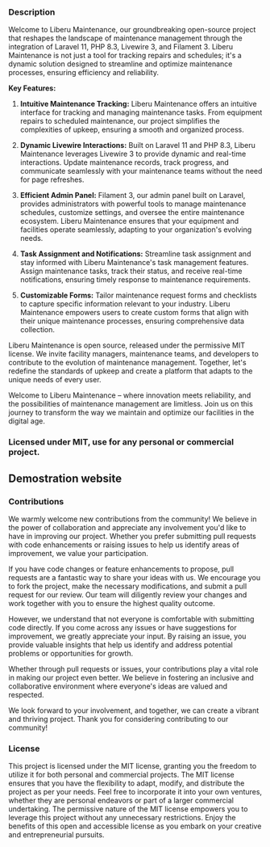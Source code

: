 ### Description
Welcome to Liberu Maintenance, our groundbreaking open-source project that reshapes the landscape of maintenance management through the integration of Laravel 11, PHP 8.3, Livewire 3, and Filament 3. Liberu Maintenance is not just a tool for tracking repairs and schedules; it's a dynamic solution designed to streamline and optimize maintenance processes, ensuring efficiency and reliability.

**Key Features:**

1. **Intuitive Maintenance Tracking:** Liberu Maintenance offers an intuitive interface for tracking and managing maintenance tasks. From equipment repairs to scheduled maintenance, our project simplifies the complexities of upkeep, ensuring a smooth and organized process.

2. **Dynamic Livewire Interactions:** Built on Laravel 11 and PHP 8.3, Liberu Maintenance leverages Livewire 3 to provide dynamic and real-time interactions. Update maintenance records, track progress, and communicate seamlessly with your maintenance teams without the need for page refreshes.

3. **Efficient Admin Panel:** Filament 3, our admin panel built on Laravel, provides administrators with powerful tools to manage maintenance schedules, customize settings, and oversee the entire maintenance ecosystem. Liberu Maintenance ensures that your equipment and facilities operate seamlessly, adapting to your organization's evolving needs.

4. **Task Assignment and Notifications:** Streamline task assignment and stay informed with Liberu Maintenance's task management features. Assign maintenance tasks, track their status, and receive real-time notifications, ensuring timely response to maintenance requirements.

5. **Customizable Forms:** Tailor maintenance request forms and checklists to capture specific information relevant to your industry. Liberu Maintenance empowers users to create custom forms that align with their unique maintenance processes, ensuring comprehensive data collection.

Liberu Maintenance is open source, released under the permissive MIT license. We invite facility managers, maintenance teams, and developers to contribute to the evolution of maintenance management. Together, let's redefine the standards of upkeep and create a platform that adapts to the unique needs of every user.

Welcome to Liberu Maintenance – where innovation meets reliability, and the possibilities of maintenance management are limitless. Join us on this journey to transform the way we maintain and optimize our facilities in the digital age.

### Licensed under MIT, use for any personal or commercial project.

## Demostration website
<!--/h-->

### Contributions

We warmly welcome new contributions from the community! We believe in the power of collaboration and appreciate any involvement you'd like to have in improving our project. Whether you prefer submitting pull requests with code enhancements or raising issues to help us identify areas of improvement, we value your participation.

If you have code changes or feature enhancements to propose, pull requests are a fantastic way to share your ideas with us. We encourage you to fork the project, make the necessary modifications, and submit a pull request for our review. Our team will diligently review your changes and work together with you to ensure the highest quality outcome.

However, we understand that not everyone is comfortable with submitting code directly. If you come across any issues or have suggestions for improvement, we greatly appreciate your input. By raising an issue, you provide valuable insights that help us identify and address potential problems or opportunities for growth.

Whether through pull requests or issues, your contributions play a vital role in making our project even better. We believe in fostering an inclusive and collaborative environment where everyone's ideas are valued and respected.

We look forward to your involvement, and together, we can create a vibrant and thriving project. Thank you for considering contributing to our community!
<!--/h-->

### License

This project is licensed under the MIT license, granting you the freedom to utilize it for both personal and commercial projects. The MIT license ensures that you have the flexibility to adapt, modify, and distribute the project as per your needs. Feel free to incorporate it into your own ventures, whether they are personal endeavors or part of a larger commercial undertaking. The permissive nature of the MIT license empowers you to leverage this project without any unnecessary restrictions. Enjoy the benefits of this open and accessible license as you embark on your creative and entrepreneurial pursuits.
<!--/h-->
